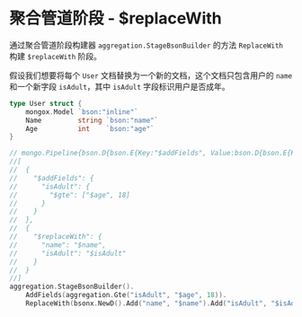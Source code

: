 # 聚合管道阶段 - $replaceWith
通过聚合管道阶段构建器 `aggregation.StageBsonBuilder` 的方法 `ReplaceWith` 构建 `$replaceWith` 阶段。

假设我们想要将每个 `User` 文档替换为一个新的文档，这个文档只包含用户的 `name` 和一个新字段 `isAdult`，其中 `isAdult` 字段标识用户是否成年。

```go
type User struct {
	mongox.Model `bson:"inline"`
	Name         string `bson:"name"`
	Age          int    `bson:"age"`
}

// mongo.Pipeline{bson.D{bson.E{Key:"$addFields", Value:bson.D{bson.E{Key:"isAdult", Value:bson.D{bson.E{Key:"$gte", Value:[]interface {}{"$age", 18}}}}}}}, bson.D{bson.E{Key:"$replaceWith", Value:bson.D{bson.E{Key:"name", Value:"$name"}, bson.E{Key:"isAdult", Value:"$isAdult"}}}}}
//[
//  {
//    "$addFields": {
//      "isAdult": {
//        "$gte": ["$age", 18]
//      }
//    }
//  },
//  {
//    "$replaceWith": {
//      "name": "$name",
//      "isAdult": "$isAdult"
//    }
//  }
//]
aggregation.StageBsonBuilder().
    AddFields(aggregation.Gte("isAdult", "$age", 18)).
    ReplaceWith(bsonx.NewD().Add("name", "$name").Add("isAdult", "$isAdult").Build()).Build()
```